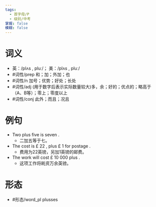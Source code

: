```yaml
---
tags:
  - 首字母/P
  - 级别/中考
掌握: false
模糊: false
---
```

# 词义
- 英：/plʌs , pluː/； 美：/plʌs , pluː/
- #词性/prep  和；加；外加；也
- #词性/n  加号；优势；好处；长处
- #词性/adj  (用于数字后表示实际数量较大)多，余；好的；优点的；略高于（A、B等）；零上；零度以上
- #词性/conj  此外；而且；况且
# 例句
- Two plus five is seven .
	- 二加五等于七。
- The cost is £ 22 , plus £ 1 for postage .
	- 费用为22英镑，另加1英镑的邮费。
- The work will cost £ 10 000 plus .
	- 这项工作将耗资万余英镑。
# 形态
- #形态/word_pl plusses
